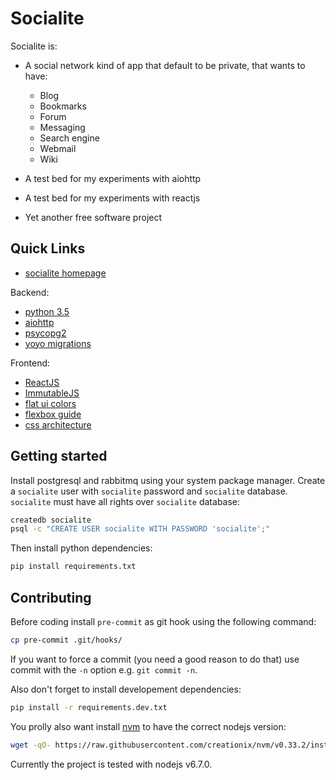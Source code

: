 # Socialite

Socialite is:

- A social network kind of app that default to be private, that wants
  to have:

    - Blog
    - Bookmarks
    - Forum
    - Messaging
    - Search engine
    - Webmail
    - Wiki
    
- A test bed for my experiments with aiohttp

- A test bed for my experiments with reactjs

- Yet another free software project


## Quick Links

- [socialite homepage](https://github.com/amirouche/socialite)

Backend:

- [python 3.5](https://docs.python.org/3.5/)
- [aiohttp](http://aiohttp.readthedocs.io/en/stable/)
- [psycopg2](initd.org/psycopg/docs/)
- [yoyo migrations](https://pypi.org/project/yoyo-migrations/)

Frontend:

- [ReactJS](https://facebook.github.io/react/)
- [ImmutableJS](https://facebook.github.io/immutable-js/docs/)
- [flat ui colors](http://flatuicolors.com/)
- [flexbox guide](https://css-tricks.com/snippets/css/a-guide-to-flexbox/)
- [css architecture](http://fixme)

## Getting started

Install postgresql and rabbitmq using your system package
manager. Create a `socialite` user with `socialite` password and
`socialite` database. `socialite` must have all rights over
`socialite` database:

```sh
createdb socialite
psql -c "CREATE USER socialite WITH PASSWORD 'socialite';"
```

Then install python dependencies:

```sh
pip install requirements.txt
```

## Contributing

Before coding install `pre-commit` as git hook using the following
command:

```sh
cp pre-commit .git/hooks/
```

If you want to force a commit (you need a good reason to do that) use
commit with the `-n` option e.g. `git commit -n`.

Also don't forget to install developement dependencies:

```sh
pip install -r requirements.dev.txt
```

You prolly also want install [nvm](https://github.com/creationix/nvm) to have
the correct nodejs version:

```sh
wget -qO- https://raw.githubusercontent.com/creationix/nvm/v0.33.2/install.sh | bash
```

Currently the project is tested with nodejs v6.7.0.
